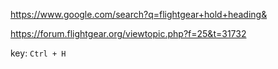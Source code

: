 https://www.google.com/search?q=flightgear+hold+heading&

https://forum.flightgear.org/viewtopic.php?f=25&t=31732

key:
`Ctrl + H`
